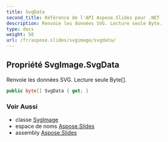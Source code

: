 ```yaml
---
title: SvgData
second_title: Référence de l'API Aspose.Slides pour .NET
description: Renvoie les données SVG. Lecture seule Byte.
type: docs
weight: 50
url: /fr/aspose.slides/svgimage/svgdata/
---
```


## Propriété SvgImage.SvgData

Renvoie les données SVG. Lecture seule Byte[].

```csharp
public byte[] SvgData { get; }
```

### Voir Aussi

* classe [SvgImage](../../svgimage)
* espace de noms [Aspose.Slides](../../svgimage)
* assembly [Aspose.Slides](../../../)

<!-- NE PAS ÉDITER : généré par xmldocmd pour Aspose.Slides.dll -->
